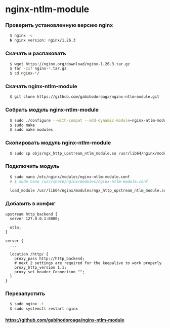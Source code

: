 # nginx-ntlm-module

### Проверить установленную версию nginx

```bash
  $ nginx -v
  № nginx version: nginx/1.26.3
```

### Скачать и распаковать

```bash
  $ wget https://nginx.org/download/nginx-1.26.3.tar.gz
  $ tar -zxf nginx-*.tar.gz
  $ cd nginx-*/
```

### Скачать nginx-ntlm-module
  
```bash
  $ git clone https://github.com/gabihodoroaga/nginx-ntlm-module.git
```

### Собрать модуль nginx-ntlm-module

```bash
  $ sudo ./configure --with-compat --add-dynamic-module=nginx-ntlm-module
  $ sudo make
  $ sudo make modules
```

### Скопировать модуль nginx-ntlm-module

```bash
  $ sudo cp objs/ngx_http_upstream_ntlm_module.so /usr/lib64/nginx/modules/
```

### Подключить модуль

```bash
  $ sudo nano /etc/nginx/modules/nginx-ntlm-module.conf
  # $ sudo nano /usr/share/nginx/modules/nginx-ntlm-module.conf
```

```bash
  load_module /usr/lib64/nginx/modules/ngx_http_upstream_ntlm_module.so;
```

### Добавить в конфиг

```
upstream http_backend {
  server 127.0.0.1:8080;

  ntlm;
}

server {
  ...

  location /http/ {
    proxy_pass http://http_backend;
    # next 2 settings are required for the keepalive to work properly
    proxy_http_version 1.1;
    proxy_set_header Connection "";
  }
}
```

### Перезапустить
  
```bash
  $ sudo nginx -t
  $ sudo systemctl restart nginx
```

#### https://github.com/gabihodoroaga/nginx-ntlm-module
